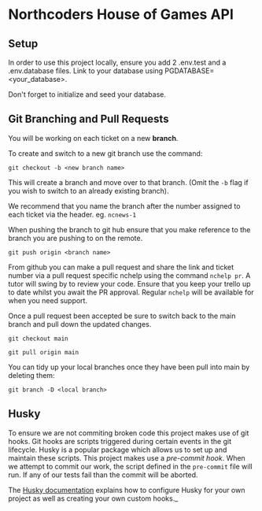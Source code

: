 # Northcoders House of Games API

## Setup

In order to use this project locally, ensure you add 2 .env.test and a .env.database files. Link to your database using PGDATABASE=<your_database>.

Don't forget to initialize and seed your database.

## Git Branching and Pull Requests

You will be working on each ticket on a new **branch**.

To create and switch to a new git branch use the command:

```
git checkout -b <new branch name>
```

This will create a branch and move over to that branch. (Omit the `-b` flag if you wish to switch to an already existing branch).

We recommend that you name the branch after the number assigned to each ticket via the header. eg. `ncnews-1`

When pushing the branch to git hub ensure that you make reference to the branch you are pushing to on the remote.

```
git push origin <branch name>
```

From github you can make a pull request and share the link and ticket number via a pull request specific nchelp using the command `nchelp pr`. A tutor will swing by to review your code. Ensure that you keep your trello up to date whilst you await the PR approval. Regular `nchelp` will be available for when you need support.

Once a pull request been accepted be sure to switch back to the main branch and pull down the updated changes.

```
git checkout main

git pull origin main
```

You can tidy up your local branches once they have been pull into main by deleting them:

```
git branch -D <local branch>
```

## Husky

To ensure we are not commiting broken code this project makes use of git hooks. Git hooks are scripts triggered during certain events in the git lifecycle. Husky is a popular package which allows us to set up and maintain these scripts. This project makes use a _pre-commit hook_. When we attempt to commit our work, the script defined in the `pre-commit` file will run. If any of our tests fail than the commit will be aborted.

The [Husky documentation](https://typicode.github.io/husky/#/) explains how to configure Husky for your own project as well as creating your own custom hooks.\_
